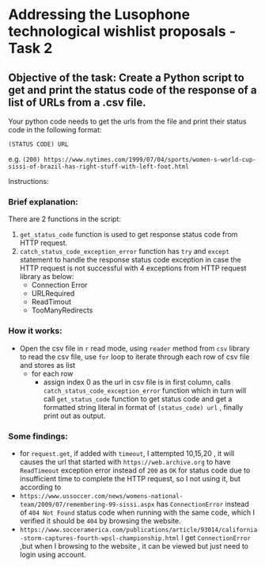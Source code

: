 # Addressing the Lusophone technological wishlist proposals - Task 2
## Objective of the task: Create a Python script to get and print the status code of the response of a list of URLs from a .csv file.

Your python code needs to get the urls from the file and print their status code in the following format:

`(STATUS CODE) URL`

e.g. `(200) https://www.nytimes.com/1999/07/04/sports/women-s-world-cup-sissi-of-brazil-has-right-stuff-with-left-foot.html`

Instructions:



### Brief explanation:

There are 2 functions in the script:
1. `get_status_code` function is used to get response status code from HTTP request.
2. `catch_status_code_exception_error` function has `try` and `except` statement to handle the response status code exception in case the HTTP request is not successful with 4 exceptions from HTTP request library as below:
    - Connection Error
    - URLRequired
    - ReadTimout
    - TooManyRedirects

### How it works:      
-  Open the csv file in `r` read mode, using `reader` method from `csv` library to read the csv file, use `for` loop to iterate through each row of csv file and stores as list
   - for each row
      - assign index 0 as the url in csv file is in first column, calls `catch_status_code_exception_error` function which in turn will call `get_status_code` function to get status code and get a formatted string literal in format of `(status_code) url` , finally print out as output.

### Some findings:
- for `request.get`, if added with `timeout`, I attempted 10,15,20 , it will causes the url that started with `https://web.archive.org` to have `ReadTimeout` exception error instead of `200` as `OK` for status code due to insufficient time to complete the HTTP request, so I not using it, but according to 
-  `https://www.ussoccer.com/news/womens-national-team/2009/07/remembering-99-sissi.aspx` has `ConnectionError` instead of `404 Not Found` status code when running with the same code, which I verified it should be `404` by browsing the website.
- `https://www.socceramerica.com/publications/article/93014/california-storm-captures-fourth-wpsl-championship.html` I get `ConnectionError` ,but when I browsing to the website , it can be viewed but just need to login using account.
